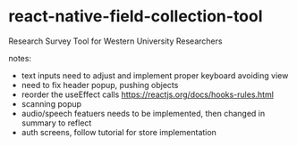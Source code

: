 # react-native-field-collection-tool

Research Survey Tool for Western University Researchers

notes:

- text inputs need to adjust and implement proper keyboard avoiding view
- need to fix header popup, pushing objects
- reorder the useEffect calls https://reactjs.org/docs/hooks-rules.html
- scanning popup
- audio/speech featuers needs to be implemented, then changed in summary to reflect
- auth screens, follow tutorial for store implementation
